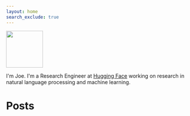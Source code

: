 ```yaml
---
layout: home
search_exclude: true
---
```


<img src='{{ site.baseurl }}/images/Profile.jpg' width=100px>

I'm Joe. I'm a Research Engineer at [Hugging Face](https://huggingface.co/) working on research in natural language processing and machine learning.

# Posts
